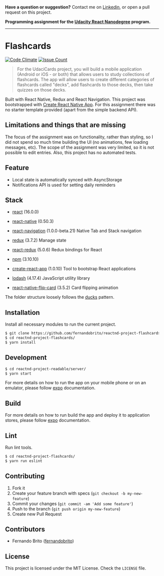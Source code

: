 **Have a question or suggestion?**
Contact me on [Linkedin](https://www.linkedin.com/in/fernandosmbrito), or open a pull request on this project.

**Programming assignment for the [Udacity React Nanodegree](https://www.udacity.com/course/react-nanodegree--nd019) program.**

---

# Flashcards

[![Code Climate](https://codeclimate.com/github/fernandobrito/reactnd-project-flashcards/badges/gpa.svg)](https://codeclimate.com/github/fernandobrito/reactnd-project-flashcards)
[![Issue Count](https://codeclimate.com/github/fernandobrito/reactnd-project-flashcards/badges/issue_count.svg)](https://codeclimate.com/github/fernandobrito/reactnd-project-flashcards)

> For the UdaciCards project, you will build a mobile application (Android or iOS - or both) that allows users to study collections of flashcards. The app will allow users to create different categories of flashcards called "decks", add flashcards to those decks, then take quizzes on those decks.

Built with React Native, Redux and React Navigation. This project was bootstrapped with [Create React Native App](https://github.com/react-community/create-react-native-app#getting-started).
For this assignment there was no starter template provided (apart from the simple backend API).


## Limitations and things that are missing

The focus of the assignment was on functionality, rather than styling, so I did not spend so much time building the UI (no animations, few loading messages, etc). 
The scope of the assignment was very limited, so it is not possible to edit entries. Also, this project has no automated tests.


## Feature

* Local state is automatically synced with AsyncStorage
* Notifications API is used for setting daily reminders


## Stack

* [react](https://facebook.github.io/react) (16.0.0)
* [react-native](https://facebook.github.io/react-native/) (0.50.3)
* [react-navigation](https://github.com/react-community/react-navigation) (1.0.0-beta.21) Native Tab and Stack navigation
* [redux](https://github.com/reactjs/redux) (3.7.2) Manage state
* [react-redux](https://github.com/reactjs/react-redux/) (5.0.6) Redux bindings for React

* [npm](https://www.npmjs.com) (3.10.10)
* [create-react-app](https://github.com/facebookincubator/create-react-app) (1.0.10) Tool to bootstrap React applications
* [lodash](https://github.com/lodash/lodash) (4.17.4) JavaScript utility library
* [react-native-flip-card](https://www.npmjs.com/package/react-native-flip-card) (3.5.2) Card flipping animation

The folder structure loosely follows the [ducks](https://medium.freecodecamp.org/scaling-your-redux-app-with-ducks-6115955638be) pattern.


## Installation

Install all necessary modules to run the current project.

```bash
$ git clone https://github.com/fernandobrito/reactnd-project-flashcards
$ cd reactnd-project-flashcards/
$ yarn install
```


## Development

```bash
$ cd reactnd-project-readable/server/
$ yarn start
```

For more details on how to run the app on your mobile phone or on an emulator, please follow [expo](https://docs.expo.io/versions/latest/introduction/installation.html) documentation.


## Build

For more details on how to run build the app and deploy it to application stores, please follow [expo](https://docs.expo.io/versions/latest/introduction/project-lifecycle.html) documentation.


## Lint

Run lint tools.

```bash
$ cd reactnd-project-flashcards/
$ yarn run eslint
```


## Contributing

1. Fork it
2. Create your feature branch with specs (`git checkout -b my-new-feature`)
3. Commit your changes (`git commit -am 'Add some feature'`)
4. Push to the branch (`git push origin my-new-feature`)
5. Create new Pull Request


## Contributors

* Fernando Brito ([fernandobrito](https://github.com/fernandobrito))


## License

This project is licensed under the MIT License. Check the `LICENSE` file.